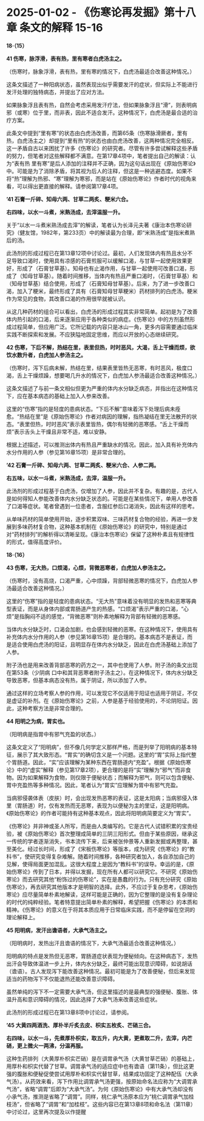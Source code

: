 # 2025-01-02 - 《伤寒论再发掘》第十八章 条文的解释 15-16

**18·（15）**

**41 伤寒，脉浮滑，表有热，里有寒者白虎汤主之。** 

（伤寒时，脉象浮滑，表有热，里有寒的情况下，白虎汤最适合改善这种情况。）

这条文描述了一种阳病状态，虽然表现出似乎需要发汗的症状，但实际上不能进行发汗处理的独特病态，并提出了应对方法。

如果脉象浮且表有热，自然会考虑采用发汗疗法，但如果脉象浮且“滑”，则表明病邪（或寒）位于里，而非表，因此不适合发汗。这种情况下，白虎汤是最合适的治疗方案。

此条文中提到“里有寒”的状态由白虎汤改善，而第65条（伤寒脉滑厥者，里有热，白虎汤主之）却提到“里有热”的状态也由白虎汤改善，这两种情况完全相反。这一矛盾自古以来困扰了许多《伤寒论》的研究者。尽管有许多尝试解释这些矛盾的努力，但笔者对这些解释都不满意。在第17章4项中，笔者提出自己的解读：认为“表有热 里有寒”是后人添加的注释并不正确，因为这句话出现在《原始伤寒论》中。可能是为了消除矛盾，将其视为后人的注释，但这是一种逃避态度。如果不将“热”理解为热邪、“寒”理解为寒邪，而是站在《原始伤寒论》作者时代的视角来看，可以得出更直接的解释。请参阅第17章4项。

**’41 石膏一斤碎、知母六两、甘草二两炙、粳米六合。**

**右四味，以水一斗煮，米熟汤成，去滓温服一升。**

关于“以水一斗煮米熟汤成去滓”的解读，笔者认为长泽元夫著《康治本伤寒论研究》（健友馆，1982年，第233页）中的解读最为合理，即“米熟汤成”是指米煮熟后的汤。

此汤剂的形成过程已在第13章12项中讨论过。最初，人们发现体内有热且水分不足导致口渴时，使用具有凉感的石膏煎服可以缓解口渴，与甘草一起使用效果更好，形成了（石膏甘草基）。知母也有止渴作用，与甘草一起使用可改善口渴，形成了（知母甘草基）。随着时间推移，当体内有热且严重口渴时，（石膏甘草基）和（知母甘草基）结合使用，形成了（石膏知母甘草基）。后来，为了进一步改善口渴，加入了粳米，最终形成了具有（石膏知母甘草粳米）药材排列的白虎汤。粳米作为常见的食物，其改善口渴的作用很早就被认识。

从这几种药材的组合可以看出，白虎汤的形成过程其实非常简单。起初是为了改善体内热引起的口渴，后来逐渐应用于各种类似的病症。《伤寒论》中的方剂虽然形成过程简单，但应用广泛。它所记载的内容只是冰山一角，更多内容需要通过临床实践不断探索和发展。不应狭隘地固定思维，而应以开放的心态继续研究。

**42 伤寒，下后不解，热结在里，表里但热，时时恶风，大渴，舌上干燥而烦，欲饮水数升者，白虎加人参汤主之。**

（伤寒时，泻下后病未解，热结在里，结果表里皆热无恶寒，有时恶风，极度口渴，舌上干燥烦躁，想要喝几升水的情况下，白虎加人参汤最适合改善这种情况。）

这条文描述了与前一条文相似但更为严重的体内水分缺乏病态，并指出在这种情况下，应在基本病态的基础上加入人参来改善。

这里的“伤寒”指的是轻度的患病状态。“下后不解”意味着泻下处理后病未痊愈。“热结在里”是《原始伤寒论》作者对病因的理解，指热凝结在里无法散开的状态。“表里但热，时时恶风”表示表里皆热，偶尔有轻微的恶寒感。“舌上干燥而烦”表示舌头上干燥且非常不适，难以安静。

根据上述描述，可以推测出体内有热且严重缺水的情况。因此，加入具有补充体内水分作用的人参（参见第16章15项）是非常合理的。

**’42 石膏一斤碎、知母六两、甘草二两炙、粳米六合、人参二两。**

**右五味，以水一斗煮，米熟汤成，去滓，温服一升。**

此汤剂的形成过程基于白虎汤，仅增加了人参，因此并不复杂。有趣的是，古代人是如何得知人参能改善体内水分缺乏状态的。可能是在某些情况下，单用人参改善了口渴等症状。笔者曾遇到一位患者，含服红参后口渴消失，因此有这样的思考。

从单味药材的简单使用开始，逐步积累双味、三味药材复合物的经验，再进一步发展到多味药材复合物，这种基本机制在《原始伤寒论》的研究中，特别是通过对“药材排列”的解析得以清晰呈现。《康治本伤寒论》保留了这种朴素且有规律性的形式，值得高度评价。

**18·（16）**

**43 伤寒，无大热，口烦渴，心烦，背微恶寒者，白虎加人参汤主之。**

（伤寒时，没有高烧，口渴严重，心中烦躁，背部轻微恶寒的情况下，白虎加人参汤最适合改善这种情况。）

这里的“伤寒”指的是轻度的患病状态。“无大热”意味着没有明显的发热和恶寒等典型表证，而是从身体内部或胃肠道产生的热感。“口烦渴”表示严重的口渴，“心烦”是指胸闷不适的感觉，“背微恶寒”则朴素地解释为背部有轻微的恶寒感。

当体内水分缺乏时，口渴会加剧，也会感到轻微的恶寒。在这种情况下，使用具有补充体内水分作用的人参（参见第16章15项）是合理的。基本病态不是表证，而是适合使用白虎汤的阳证，且明显存在体内水分缺乏，因此在白虎汤基础上添加了人参。

附子汤也是用来改善背部恶寒的药方之一，其中也使用了人参。附子汤的条文出现在第53条（少阴病 口中和其背恶寒者附子汤主之）。在这种情况下，体内水分缺乏导致恶寒，但基本病态没有热，属于阴证，所以添加了人参。

通过这样的立场考察人参的作用，可以发现它不仅适用于阳证也适用于阴证，不仅是虚证的补剂。在《原始伤寒论》之前，人参是基于经验使用的，不论阴阳证。因此，这种考察方法是非常合理的。

**44 阳明之为病，胃实也。**

（阳明病是指胃中有邪气充盈的状态。）

这条文定义了“阳明病”，但不像几何学定义那样严格，而是列举了阳明病的基本特征，展示了其大致形态。“胃实”的确切含义是一个问题。这里的“胃”实际上指代整个胃肠道。因此，“实”应该理解为某种东西在胃肠道内“充盈”。根据《原始伤寒论》中的“虚实”解释（参见第17章2项），更合理的是将“实”理解为“邪气”而非食物。因为如果解释为食物，则仅限于便秘状态；而解释为邪气，则可以包含便秘、胃中充盈热等多种情况。因此，笔者认为“胃实”应理解为胃中有邪气充盈。

当病邪侵袭体表（皮肤）时，会出现发热恶寒的表证，这是太阳病；当病邪侵入体里（胃肠道）时，仅有发热而无恶寒，表现为以便秘为主的里证，这是阳明病。《原始伤寒论》的作者可能持有这种基本观点，因此将阳明病简要定义为“胃实”。

《伤寒论》并非神或圣人所写，而是由人类编写的。它是古代人试错积累的宝贵经验，被《原始伤寒论》首次整理成简单的三阴三阳形式。但由于某些原因，继承这一传统的学者逐渐消失，书本流传下来，后来被张仲景等人重新发掘或再整理，甚至美化。经过长时间，形成了《宋板伤寒论》等版本，成为研究《伤寒论》的“教科书”，使研究变得复杂难解。随着时间推移，各种研究者加入，各自添加自己的见解，使得局面更加混乱。这很大程度上是因为“教科书”的误导。幸运的是，《原始伤寒论》传到了日本，并得以发掘，现在所有人都可以研究它。不研究《原始伤寒论》而去研究其他“粉饰过的伤寒论”，实在是愚蠢的行为。只有充分研究《原始伤寒论》，再去研究其他版本才是明智的选择。此外，不应过于复杂思考，《原始伤寒论》应尽量简单朴素地解读，这样可能是正确的，因为它整理的是没有复杂理论的时代的纯粹经验。笔者特意提出简单朴素的解释，希望把握《伤寒论》的本质和精神。《伤寒论》的意义在于将其本质应用于日常临床实践，而不是停留在空洞的理论解释上。

**45 阳明病，发汗出谵语者，大承气汤主之。**

（阳明病时，发热出汗且谵语的情况下，大承气汤最适合改善这种情况。）

阳明病的特点是发热但无恶寒，胃肠道症状表现为便秘倾向。在这种病态下，发热出汗会导致体温进一步上升，体内水分缺乏，最终可能出现意识障碍，如说胡话（谵语）。古人发现泻下能改善这种情况。最初可能是为了改善便秘，但后来发现适当的药物泻下不仅能退热还能改善意识障碍。

虽然单纯的泻下不一定需要大承气汤，但这里描述的是最典型的强便秘、腹胀、体温升高和意识障碍的情况，因此选择了大承气汤来改善这些症状。

此汤剂的形成过程已在第13章8项中讨论过，请参阅。

**’45 大黄四两酒洗、厚朴半斤炙去皮、枳实五枚炙、芒硝三合。**

**右四味，以水一斗，先煮厚朴枳实，取五升，内大黄，更煮取二升，去滓，内芒硝，更上微火一两沸，分温再服。** 

这种生药排列（大黄厚朴枳实芒硝）是在调胃承气汤（大黄甘草芒硝）的基础上，用厚朴和枳实代替了甘草。调胃承气汤的适应症中也有谵语（第11条），但比这更强的腹胀和便秘促使尝试用厚朴和枳实代替甘草，结果成功固定了这种配伍（大承气汤）。从药效来看，泻下作用比调胃承气汤更强，按原始命名法应称为“大调胃承气汤”，省略“调胃”后即为“大承气汤”。为何《原始伤寒论》中有大承气汤却没有小承气汤，推测是省略了“调胃”。同样，桃仁承气汤原本应为“桃仁调胃承气加桂枝汤”，但省略了“调胃”和“加桂枝”。这些内容已在第13章8项和命名法（第11章）中讨论过，这里再次提及以作提醒